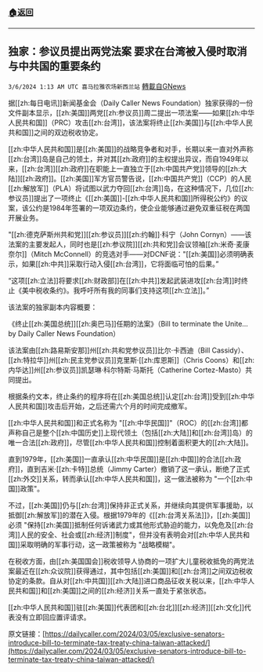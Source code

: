 ###  [:house:返回](README.md)
---


## 独家：参议员提出两党法案   要求在台湾被入侵时取消与中共国的重要条约
`3/6/2024 1:13 AM UTC 喜马拉雅农场新西兰站` [轉載自GNews](https://gnews.org/articles/2368688)

据[[zh:每日电讯]]新闻基金会（Daily Caller News Foundation）独家获得的一份文件副本显示，[[zh:美国]]两党[[zh:参议员]]周二提出一项法案——如果[[zh:中华人民共和国]]（PRC）攻击[[zh:台湾]]，该法案将终止[[zh:美国]]与[[zh:中华人民共和国]]之间的双边税收协定。

[[zh:中华人民共和国]]是[[zh:美国]]的战略竞争者和对手，长期以来一直对外声称[[zh:台湾]]岛是自己的领土，并对其[[zh:政府]]的主权提出异议，而自1949年以来，[[zh:台湾]][[zh:政府]]在职能上一直独立于[[zh:中国共产党]]领导的[[zh:大陆]][[zh:政府]]。[[zh:美国]]军方官员警告说，[[zh:中国共产党]]（CCP）的人民[[zh:解放军]]（PLA）将试图以武力夺回[[zh:台湾]]岛，在这种情况下，几位[[zh:参议员]]提出了一项终止《[[zh:美国]]\-[[zh:中华人民共和国]]所得税公约》的议案，该公约是1984年签署的一项双边条约，使企业能够通过避免双重征税在两国开展业务。

"[[zh:德克萨斯州共和党]][[zh:参议员]][[zh:约翰]]·科宁（John Cornyn）——该法案的主要发起人，同时也是[[zh:参议院]][[zh:共和党]]会议领袖[[zh:米奇·麦康奈尔]]（Mitch McConnell）的竞选对手——对DCNF说："[[zh:美国]]必须明确表示，如果[[zh:中共]]采取行动入侵[[zh:台湾]]，它将面临可怕的后果。”

“这项[[zh:立法]]将要求[[zh:财政部]]在[[zh:中共]]发起武装进攻[[zh:台湾]]时终止《美中税收条约》。我呼吁所有我的同事们支持这项[[zh:立法]]。”

该法案的独家副本内容概要：

《终止[[zh:美国总统]][[zh:奥巴马]]任期的法案》（Bill to terminate the Unite... by Daily Caller News Foundation）

该法案由[[zh:路易斯安那]]州[[zh:共和党参议员]]比尔·卡西迪（Bill Cassidy）、[[zh:特拉华]]州[[zh:民主党参议员]]克里斯·[[zh:库恩斯]]（Chris Coons）和[[zh:内华达]]州[[zh:参议员]]凯瑟琳·科尔特斯·马斯托（Catherine Cortez-Masto）共同提出。

根据条约文本，终止条约的程序将在[[zh:美国总统]]认定[[zh:台湾]]受到[[zh:中华人民共和国]]攻击后开始，之后还需六个月的时间完成撤军。

[[zh:中华人民共和国]]和正式名称为 "[[zh:中华民国]]"（ROC）的[[zh:台湾]]都声称自己是整个[[zh:中国历史]]上现代领土（包括[[zh:大陆]]和[[zh:台湾]]岛）的唯一合法[[zh:政府]]，尽管[[zh:中华人民共和国]]控制着面积更大的[[zh:大陆]]。

直到1979年，[[zh:美国]]一直承认[[zh:中华民国]]是[[zh:中国]]的合法[[zh:政府]]，直到吉米·[[zh:卡特]]总统（Jimmy Carter）撤销了这一承认，断绝了正式[[zh:外交]]关系，转而承认[[zh:中华人民共和国]]，这一做法被称为 "一个[[zh:中国]]政策"。

不过，[[zh:美国]]仍与[[zh:台湾]]保持非正式关系，并继续向其提供军事援助，以抵御[[zh:解放军]]的潜在入侵。根据1979年的《[[zh:台湾关系法]]》，[[zh:美国]]必须 "保持[[zh:美国]]抵制任何诉诸武力或其他形式胁迫的能力，以免危及[[zh:台湾]]人民的安全、社会或[[zh:经济]]制度"，但并没有表明会对[[zh:中华人民共和国]]采取明确的军事行动，这一政策被称为 "战略模糊"。

在税收方面，由[[zh:美国国会]]税收领导人协商的一项扩大儿童税收抵免的两党法案最近在[[zh:众议院]]获得通过，其中包括[[zh:美国]]和[[zh:台湾]]之间双边税收协定的条款。自从对[[zh:中共国]][[zh:大陆]]进口商品征收关税以来，[[zh:中华人民共和国]]和[[zh:美国]]之间的[[zh:经济]]关系一直处于紧张状态。

[[zh:中华人民共和国]]驻[[zh:美国]]代表团和[[zh:台北]][[zh:经济]][[zh:文化]]代表没有立即回应置评请求。

原文链接：[https://dailycaller.com/2024/03/05/exclusive-senators-introduce-bill-to-terminate-tax-treaty-china-taiwan-attacked/](https://dailycaller.com/2024/03/05/exclusive-senators-introduce-bill-to-terminate-tax-treaty-china-taiwan-attacked/)
